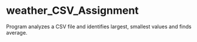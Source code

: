 # weather_CSV_Assignment
Program analyzes a CSV file and identifies largest, smallest values and finds average.
